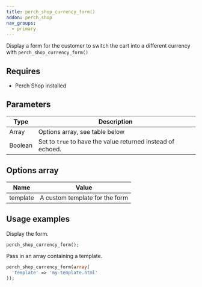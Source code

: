 ```yaml
---
title: perch_shop_currency_form()
addon: perch_shop
nav_groups:
  - primary
---
```


Display a form for the customer to switch the cart into a different currency with `perch_shop_currency_form()`

## Requires

- Perch Shop installed

## Parameters

| Type | Description |
|-|-|
| Array   | Options array, see table below |
| Boolean | Set to `true` to have the value returned instead of echoed. |


## Options array

|Name|Value|
|-|-|
|template|A custom template for the form|

## Usage examples

Display the form.

```php
perch_shop_currency_form();
```

Pass in an array containing a template.

```php
perch_shop_currency_form(array(
  'template' => 'my-template.html'
));
```

